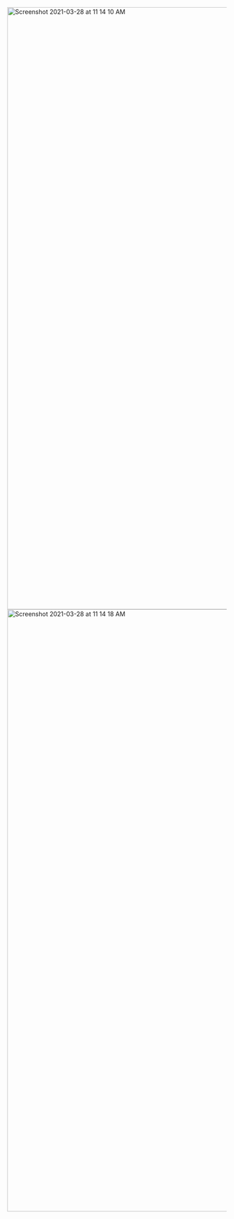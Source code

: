 <img width="1384" alt="Screenshot 2021-03-28 at 11 14 10 AM" src="https://user-images.githubusercontent.com/67383465/112743757-bb5aa880-8fb7-11eb-8bf2-5bd35d71d260.png">

<img width="1384" alt="Screenshot 2021-03-28 at 11 14 18 AM" src="https://user-images.githubusercontent.com/67383465/112743759-bc8bd580-8fb7-11eb-9e52-48e0e1db7b06.png">
